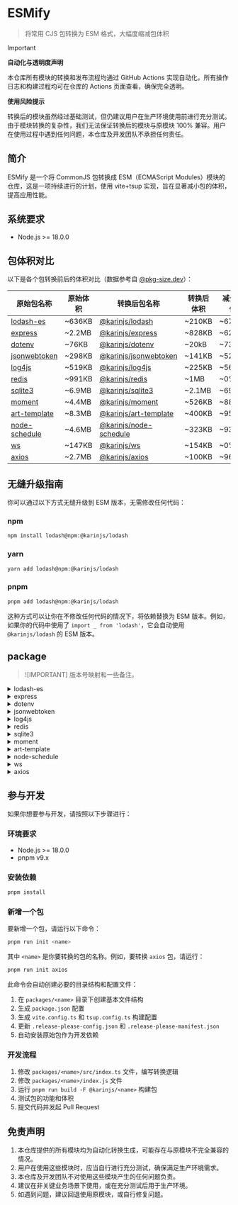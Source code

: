 # ESMify

> 将常用 CJS 包转换为 ESM 格式，大幅度缩减包体积

> [!IMPORTANT]
> **自动化与透明度声明**
>
> 本仓库所有模块的转换和发布流程均通过 GitHub Actions 实现自动化，所有操作日志和构建过程均可在仓库的 Actions 页面查看，确保完全透明。
>
> **使用风险提示**
>
> 转换后的模块虽然经过基础测试，但仍建议用户在生产环境使用前进行充分测试。由于模块转换的复杂性，我们无法保证转换后的模块与原模块 100% 兼容。用户在使用过程中遇到任何问题，本仓库及开发团队不承担任何责任。

## 简介

ESMify 是一个将 CommonJS 包转换成 ESM（ECMAScript Modules）模块的仓库，这是一项持续进行的计划，使用 vite+tsup 实现，旨在显著减小包的体积，提高应用性能。

## 系统要求

- Node.js >= 18.0.0

## 包体积对比

以下是各个包转换前后的体积对比（数据参考自 [@pkg-size.dev](https://pkg-size.dev/)）：

| 原始包名称      | 原始体积 | 转换后包名称             | 转换后体积 | 减少比例 | types |
| --------------- | -------- | ------------------------ | ---------- | -------- | ----- |
| [lodash-es]     | ~636KB   | [@karinjs/lodash]        | ~210KB     | ~67%     | ❌     |
| [express]       | ~2.2MB   | [@karinjs/express]       | ~828KB     | ~62%     | ❌     |
| [dotenv]        | ~76KB    | [@karinjs/dotenv]        | ~20kB      | ~73.7%   | ✅     |
| [jsonwebtoken]  | ~298KB   | [@karinjs/jsonwebtoken]  | ~141KB     | ~52.7%   | ✅     |
| [log4js]        | ~519KB   | [@karinjs/log4js]        | ~225KB     | ~56.6%   | ✅     |
| [redis]         | ~991KB   | [@karinjs/redis]         | ~1MB       | ~0%      | ✅     |
| [sqlite3]       | ~6.9MB   | [@karinjs/sqlite3]       | ~2.1MB     | ~69.6%   | ✅     |
| [moment]        | ~4.4MB   | [@karinjs/moment]        | ~526KB     | ~88%     | ✅     |
| [art-template]  | ~8.3MB   | [@karinjs/art-template]  | ~400KB     | ~95.2%   | ✅     |
| [node-schedule] | ~4.6MB   | [@karinjs/node-schedule] | ~323KB     | ~93%     | ✅     |
| [ws]            | ~147KB   | [@karinjs/ws]            | ~154KB     | ~0%      | ✅     |
| [axios]         | ~2.7MB   | [@karinjs/axios]         | ~100KB     | ~96.3%   | ✅     |

## 无缝升级指南

你可以通过以下方式无缝升级到 ESM 版本，无需修改任何代码：

### npm

```bash
npm install lodash@npm:@karinjs/lodash
```

### yarn

```bash
yarn add lodash@npm:@karinjs/lodash
```

### pnpm

```bash
pnpm add lodash@npm:@karinjs/lodash
```

这种方式可以让你在不修改任何代码的情况下，将依赖替换为 ESM 版本。例如，如果你的代码中使用了 `import _ from 'lodash'`，它会自动使用 `@karinjs/lodash` 的 ESM 版本。

## package

> ![IMPORTANT]
> 版本号映射和一些备注。

<details>
<summary>lodash-es</summary>

> 此包的类型转换存在问题，请单独安装`@types/lodash`

| 版本  | 原始版本 | 备注 |
| ----- | -------- | ---- |
| 1.1.0 | 4.17.21  |      |

</details>

<details>
<summary>express</summary>

> 此包的类型转换存在问题，请单独安装`@types/express`

| 版本  | 原始版本 | 备注 |
| ----- | -------- | ---- |
| 1.0.2 | 4.18.2   |      |

</details>

<details>
<summary>dotenv</summary>

> 内置类型

| 版本  | 原始版本 | 备注 |
| ----- | -------- | ---- |
| 1.1.1 | 16.3.1   |      |

</details>

<details>
<summary>jsonwebtoken</summary>

> 内置类型

| 版本  | 原始版本 | 备注 |
| ----- | -------- | ---- |
| 1.1.0 | 9.0.2    |      |

</details>

<details>
<summary>log4js</summary>

> 内置类型

| 版本  | 原始版本 | 备注 |
| ----- | -------- | ---- |
| 1.1.3 | 6.9.1    |      |

</details>

<details>
<summary>redis</summary>

> 内置类型

| 版本  | 原始版本 | 备注 |
| ----- | -------- | ---- |
| 1.1.0 | 4.6.11   |      |

</details>

<details>
<summary>sqlite3</summary>

> 内置类型

| 版本  | 原始版本 | 备注 |
| ----- | -------- | ---- |
| 0.1.0 | 5.1.7    |      |

</details>

<details>
<summary>moment</summary>

> 内置类型
> 仓库地址: https://github.com/KarinJS/moment

| 版本  | 原始版本 | 备注 |
| ----- | -------- | ---- |
| 1.1.0 | 2.30.1   |      |

</details>

<details>
<summary>art-template</summary>

> 内置类型
> 仓库地址: https://github.com/KarinJS/art-template

| 版本  | 原始版本 | 备注 |
| ----- | -------- | ---- |
| 1.1.0 | 4.13.2   |      |

</details>

<details>
<summary>node-schedule</summary>

> 内置类型
> 仓库地址: https://github.com/KarinJS/node-schedule
| 版本  | 原始版本 | 备注 |
| ----- | -------- | ---- |
| 1.1.0 | 2.1.1    |      |

</details>

<details>
<summary>ws</summary>

> 内置类型
> 仓库地址: https://github.com/KarinJS/ws

| 版本  | 原始版本 | 备注 |
| ----- | -------- | ---- |
| 1.1.0 | 8.16.0   |      |

</details>

<details>
<summary>axios</summary>

> 内置类型
> 仓库地址: https://github.com/KarinJS/axios

</details>

## 参与开发

如果你想要参与开发，请按照以下步骤进行：

### 环境要求

- Node.js >= 18.0.0
- pnpm v9.x

### 安装依赖

```bash
pnpm install
```

### 新增一个包

要新增一个包，请运行以下命令：

```bash
pnpm run init <name>
```

其中 `<name>` 是你要转换的包的名称。例如，要转换 `axios` 包，请运行：

```bash
pnpm run init axios
```

此命令会自动创建必要的目录结构和配置文件：

1. 在 `packages/<name>` 目录下创建基本文件结构
2. 生成 `package.json` 配置
3. 生成 `vite.config.ts` 和 `tsup.config.ts` 构建配置
4. 更新 `.release-please-config.json` 和 `.release-please-manifest.json`
5. 自动安装原始包作为开发依赖

### 开发流程

1. 修改 `packages/<name>/src/index.ts` 文件，编写转换逻辑
2. 修改 `packages/<name>/index.js` 文件
3. 运行 `pnpm run build -F @karinjs/<name>` 构建包
4. 测试包的功能和体积
5. 提交代码并发起 Pull Request

## 免责声明

1. 本仓库提供的所有模块均为自动化转换生成，可能存在与原模块不完全兼容的情况。
2. 用户在使用这些模块时，应当自行进行充分测试，确保满足生产环境需求。
3. 本仓库及开发团队不对使用这些模块产生的任何问题负责。
4. 建议在非关键业务场景下使用，或在充分测试后用于生产环境。
5. 如遇到问题，建议回退使用原模块，或自行修复问题。

[lodash-es]: https://www.npmjs.com/package/lodash-es
[express]: https://www.npmjs.com/package/express
[dotenv]: https://www.npmjs.com/package/dotenv
[jsonwebtoken]: https://www.npmjs.com/package/jsonwebtoken
[log4js]: https://www.npmjs.com/package/log4js
[redis]: https://www.npmjs.com/package/redis
[sqlite3]: https://www.npmjs.com/package/sqlite3
[moment]: https://www.npmjs.com/package/moment
[art-template]: https://www.npmjs.com/package/art-template
[node-schedule]: https://www.npmjs.com/package/node-schedule
[ws]: https://www.npmjs.com/package/ws
[axios]: https://www.npmjs.com/package/axios

[@karinjs/lodash]: https://www.npmjs.com/package/@karinjs/lodash
[@karinjs/express]: https://www.npmjs.com/package/@karinjs/express
[@karinjs/dotenv]: https://www.npmjs.com/package/@karinjs/dotenv
[@karinjs/jsonwebtoken]: https://www.npmjs.com/package/@karinjs/jsonwebtoken
[@karinjs/log4js]: https://www.npmjs.com/package/@karinjs/log4js
[@karinjs/redis]: https://www.npmjs.com/package/@karinjs/redis
[@karinjs/sqlite3]: https://www.npmjs.com/package/@karinjs/sqlite3
[@karinjs/moment]: https://www.npmjs.com/package/@karinjs/moment
[@karinjs/art-template]: https://www.npmjs.com/package/@karinjs/art-template
[@karinjs/node-schedule]: https://www.npmjs.com/package/@karinjs/node-schedule
[@karinjs/ws]: https://www.npmjs.com/package/@karinjs/ws
[@karinjs/axios]: https://www.npmjs.com/package/@karinjs/axios
